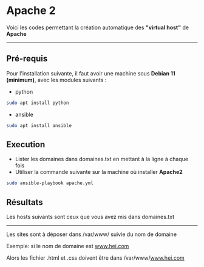 # Apache 2

Voici les codes permettant la création automatique des **"virtual host"** de **Apache**

---

## Pré-requis

Pour l'installation suivante, il faut avoir une machine sous **Debian 11 (minimum)**, avec les modules suivants :
- python
```sh
sudo apt install python
```
- ansible
```sh
sudo apt install ansible
```

## Execution

- Lister les domaines dans domaines.txt en mettant à la ligne à chaque fois
- Utiliser la commande suivante sur la machine où installer **Apache2**

```sh
sudo ansible-playbook apache.yml
```

## Résultats
Les hosts suivants sont ceux que vous avez mis dans domaines.txt

---

Les sites sont à déposer dans /var/www/ suivie du nom de domaine

Exemple: si le nom de domaine est www.hei.com

Alors les fichier .html et .css doivent être dans /var/www/www.hei.com
